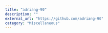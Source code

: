 ```yaml
---
title: "adriang-90"
description: ""
external_url: "https://github.com/adriang-90"
category: "Miscellaneous"
---
```

